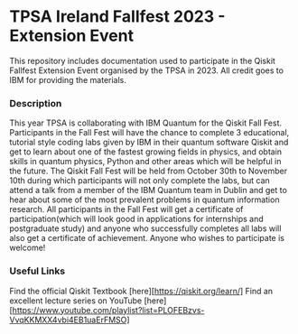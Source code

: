 # TPSA Ireland Fallfest 2023 - Extension Event
This repository includes documentation used to participate in the Qiskit Fallfest Extension Event organised by the TPSA in 2023. All credit goes to IBM for providing the materials.

### Description

This year TPSA is collaborating with IBM Quantum for the Qiskit Fall Fest. Participants in the Fall Fest will have the chance to complete 3 educational, tutorial style coding labs given by IBM in their quantum software Qiskit and get to learn about one of the fastest growing fields in physics, and obtain skills in quantum physics, Python and other areas which will be helpful in the future.
The Qiskit Fall Fest will be held from October 30th to November 10th during which participants will not only complete the labs, but can attend a talk from a member of the IBM Quantum team in Dublin and get to hear about some of the most prevalent problems in quantum information research.
All participants in the Fall Fest will get a certificate of participation(which will look good in applications for internships and postgraduate study) and anyone who successfully completes all labs will also get a certificate of achievement.
Anyone who wishes to participate is welcome!

### Useful Links

Find the official Qiskit Textbook [here][https://qiskit.org/learn/]
Find an excellent lecture series on YouTube [here][https://www.youtube.com/playlist?list=PLOFEBzvs-VvqKKMXX4vbi4EB1uaErFMSO]
